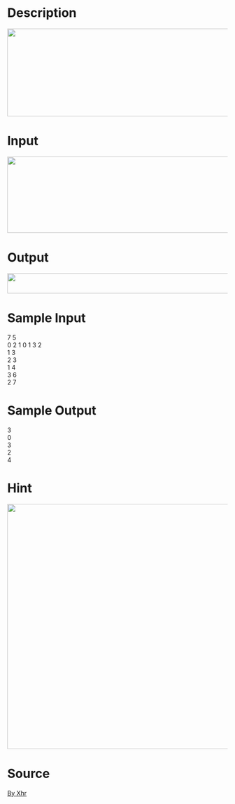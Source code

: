 
# Description

<div class="content"><p><img height="200" alt="" width="1005" src="source/bzoj/3339/img/aHR0cHM6Ly9seWRzeS5jb20vSnVkZ2VPbmxpbmUvdXBsb2FkLzIwMTQwMS8xLmpwZw==.jpg"/></p></div>

# Input

<div class="content"><p><img height="174" alt="" width="1010" src="source/bzoj/3339/img/aHR0cHM6Ly9seWRzeS5jb20vSnVkZ2VPbmxpbmUvdXBsb2FkLzIwMTQwMS8yLmpwZw==.jpg"/></p></div>

# Output

<div class="content"><p><img height="46" alt="" width="822" src="source/bzoj/3339/img/aHR0cHM6Ly9seWRzeS5jb20vSnVkZ2VPbmxpbmUvdXBsb2FkLzIwMTQwMS8zLmpwZw==.jpg"/></p></div>

# Sample Input

<div class="content"><span class="sampledata">7 5<br/>
0 2 1 0 1 3 2<br/>
1 3<br/>
2 3<br/>
1 4<br/>
3 6<br/>
2 7<br/>
</span></div>

# Sample Output

<div class="content"><span class="sampledata">3<br/>
0<br/>
3<br/>
2<br/>
4<br/>
</span></div>

# Hint

<div class="content"><p></p><p><img height="559" alt="" width="921" src="source/bzoj/3339/img/aHR0cHM6Ly9seWRzeS5jb20vSnVkZ2VPbmxpbmUvdXBsb2FkLzIwMTQwMS82LmpwZw==.jpg"/></p><p></p></div>

# Source

<div class="content"><p><a href="problemset.php?search=By Xhr">By Xhr</a></p></div>

